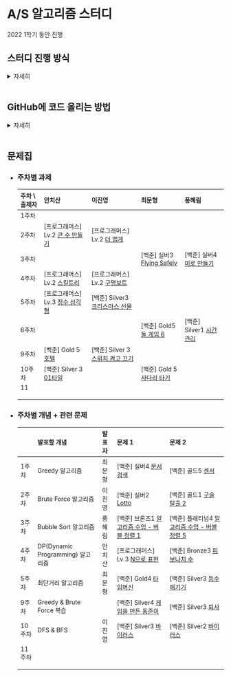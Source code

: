 # A/S 알고리즘 스터디

2022 1학기 동안 진행

## 스터디 진행 방식

<details><summary>자세히</summary>

* ### 개념 스터디

  * 스터디 당일 (토요일 9시)
  * 주차별로 돌아가면서 원하는 개념 발표 + 관련 문제 2개 정해오기
  * 진행방식
    1. 개념 발표
    2. 해당 개념에 대해서 질의응답 등 자유롭게 토의
    3. 관련 문제 다같이 풀어보고 풀이 공유

* ### 과제 (2문제)

  * 진행방식
    1. **공동 2문제 풀어보기 + 코드 리뷰**
       * 토요일까지 문제 골라서 [issue](https://github.com/CBNU-A-S/algorithm-study/issues)랑 [README 표](https://github.com/CBNU-A-S/algorithm-study/main/README.md#%EB%AC%B8%EC%A0%9C%EC%A7%91)에 추가
       * [과제 제출 방식](https://github.com/CBNU-A-S/algorithm-study/main/README.md#%EA%B3%BC%EC%A0%9C-%EC%A0%9C%EC%B6%9C-%EB%B0%A9%EC%8B%9D) 참고
    2. 자유롭게 2문제씩 풀어오기 + 인당 한문제씩 코드리뷰

</details><br>

## GitHub에 코드 올리는 방법

<details><summary>자세히</summary>


### 0. 초기 환경 설정

1. #### 맨 처음, 이 repository를 `fork` 한다.

   <p align="center">
    <img src=".\fork.png" style="zoom:50%;"/>
   </p>

2. #### `fork` 받은 저장소를 자신의 컴퓨터에 clone 받은 뒤 자신의 이름으로 된 폴더를 생성한다.

   앞으로 올리는 모든 파일들은 `자신의 이름`으로 된 폴더 안에 올려야 한다

   <p align="center">
    <img src="./clone.png" style="zoom:50%;"/>
   </p>

   ```bash
   $ git clone [fork한 자신의 repository 주소]
   $ cd alorithm-study
   $ mkdir [자신의 이름]
   ```

   **주의**: IDE로 폴더를 열때 `자신의이름` 폴더를 열어야 `.ide` 같은 에디터 설정 파일들이 엉뚱한데 추가되지 않는다

3. #### upstream 주소 추가

   ```bash
   $ git remote add upstream https://github.com/CBNU-A-S/algorithm-study.git
   $ git remote -v
   ```
<br>

### 1. 저장소 최신으로 업데이트

커밋 내역을 깔끔하게 하기 위해서 `-r` 옵션 사용

```bash
$ git pull -r upstream main
```

<br>

### 2. 문제별로 커밋 생성

* 문제별 고민 시간은 최대 1시간을 넘기지 않는 것이 좋다.

* 코드 리뷰를 진행하므로 최대한 가독성이 좋게 작성하려고 노력해보기

* 커밋하는 방법

  ```bash
  $ git add .
  $ git status
  $ git commit -m "#10 - [프로그래머스] 문자열 압축 / 30분"
  $ git push origin main
  ```

* #### 커밋 메시지 생성 규칙

  `#문제집issue번호 - [문제출처] 문제이름 / 소요시간 (풀지못한 경우 실패)`

  ex) #10 - [프로그래머스] 문자열 압축 / 30분

  > 커밋 메시지에 issue 번호를 포함시키면, 추후에 issue에 해당 커밋들을 모아서 확인할 수 있다.

* #### 문제집 `issue` 번호

  GitHub `issue` 탭에서 확인할 수 있다.

  * 주차별 과제
  * 개념스터디때 풀어본 문제


<br>

### 3. 해당 문제집의 문제들을 다 풀고나면 PR 생성

`fork` 해 온 저장소로 이동해서 Pull Request를 생성한다.

* #### 제목

  `문제집 이슈번호`와 `작성자`를 포함시켜서 작성

  ex) `#10 알고리즘 문제풀이 - chisan01`

* #### 내용

  풀이 간단하게 설명, 문제풀면서 어려웠던 점, 소요시간 등 적어두기

- 주차별 과제의 경우 reviewer 모두 지정하기

<br>

### 4. 코드리뷰 후 merge

* 코드 리뷰 내용은 자유롭게 작성하기
  - 코드에 대해서 궁금한 점 질문
  - 코드에 대한 칭찬
  - 코드 개선 아이디어 건의 (성능, 클린코드 등)
  - 등등 ..
* 코드 리뷰가 끝난 뒤 필요에 따라 추가로 리팩토링하고 커밋 (커밋 형식은 자유)

</details><br>

## 문제집

<!-- <details><summary><strong>주차별 과제</strong></summary><br> -->
* ### 주차별 과제

  | 주차 \ 출제자 | 안치산 | 이진영 | 최문형 | 풍혜림 |
  | ------------- | ------------------------------------------------------------ | ------------------------------------------------------------ | ------ | ------ |
  | 1주차 |  |  |  |  |
  | 2주차 | [프로그래머스] Lv.2 [큰 수 만들기](https://programmers.co.kr/learn/courses/30/lessons/42883) | [프로그래머스] Lv.2 [더 맵게](https://programmers.co.kr/learn/courses/30/lessons/42626) |  |  |
  | 3주차 |  |  | [백준] 실버3 [Flying Safely](https://www.acmicpc.net/problem/9372) | [백준] 실버4 [미로 만들기](https://www.acmicpc.net/problem/1347) |
  | 4주차 | [프로그래머스] Lv.2 [스킬트리](https://programmers.co.kr/learn/courses/30/lessons/49993) | [프로그래머스] Lv.2 [구명보트](https://programmers.co.kr/learn/courses/30/lessons/42885) |  |  |
  | 5주차 | [프로그래머스] Lv.3 [정수 삼각형](https://programmers.co.kr/learn/courses/30/lessons/43105) | [백준] Silver3 [크리스마스 선물](https://www.acmicpc.net/problem/14235) |  |  |
  | 6주차 |  |  | [백준] Gold5 [돌 게임 6](https://www.acmicpc.net/problem/9660) | [백준] Silver1 [시간 관리](https://www.acmicpc.net/problem/1263) |
  | 9주차 | [백준] Gold 5 [호텔](https://www.acmicpc.net/problem/1106) | [백준] Silver 3 [스위치 켜고 끄기](https://www.acmicpc.net/problem/1244) |  |  |
  | 10주차 | [백준] Silver 3 [01타일](https://www.acmicpc.net/problem/1904) |  | [백준] Gold 5 [사다리 타기](https://www.acmicpc.net/problem/2469) |  |
  | 11 |  |  |  |  |
  |  |  |  |  |  |
  |  |  |  |  |  |
  |  |  |  |  |  |

<!-- </details> -->

<!-- <details><summary><strong>주차별 개념 + 관련 문제</strong></summary><br> -->
* ### 주차별 개념 + 관련 문제

  |       | 발표할 개념     | 발표자 | 문제 1                                                       | 문제 2                                                    |
  | ----- | --------------- | ------ | ------------------------------------------------------------ | --------------------------------------------------------- |
  | 1주차 | Greedy 알고리즘 | 최문형 | [백준] 실버4 [문서 검색](https://www.acmicpc.net/problem/1543) | [백준] 골드5 [센서](https://www.acmicpc.net/problem/2212) |
  | 2주차 | Brute Force 알고리즘 | 이진영 | [백준] 실버2 [Lotto](https://www.acmicpc.net/problem/6603) | [백준] 골드1 [구슬 탈출 2](https://www.acmicpc.net/problem/13460) |
  | 3주차 | Bubble Sort 알고리즘 | 풍혜림 | [백준] 브론즈1 [알고리즘 수업 - 버블 정렬 1](https://www.acmicpc.net/problem/23968) | [백준] 플래티넘4 [알고리즘 수업 - 버블 정렬 5](https://www.acmicpc.net/problem/24047) |
  | 4주차 | DP(Dynamic Programming) 알고리즘 | 안치산 | [프로그래머스] Lv.3 [N으로 표현](https://programmers.co.kr/learn/courses/30/lessons/42895) | [백준] Bronze3 [피보나치 수](https://www.acmicpc.net/problem/2747) |
  | 5주차 | 최단거리 알고리즘 | 최문형 | [백준] Gold4 [타임머신](https://www.acmicpc.net/problem/11657) | [백준] Silver3 [등수 매기기](https://www.acmicpc.net/problem/2012) |
  | 9주차 | Greedy & Brute Force 복습 | | [백준] Silver4 [게임을 만든 동준이](https://www.acmicpc.net/problem/2847) | [백준] Silver3 [퇴사](https://www.acmicpc.net/problem/14501) |
  | 10주차 | DFS & BFS | 이진영 | [백준] Silver3 [바이러스](https://www.acmicpc.net/problem/2606) | [백준] Silver2 [바이러스](https://www.acmicpc.net/problem/1012) |
  | 11주차 |  |  |  |  |
  |  |  |  |  |  |
  |  |  |  |  |  |
  |  |  |  |  |  |

<!-- </details><br> -->

